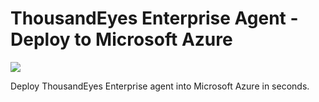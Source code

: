 # ThousandEyes Enterprise Agent - Deploy to Microsoft Azure

<a href="https://portal.azure.com/#create/Microsoft.Template/uri/https%3A%2F%2Fraw.githubusercontent.com%2Fbostjan%2Fte-agent-deploy-azure%2Fmaster%2Fazuredeploy.json" target="_blank">
    <img src="http://azuredeploy.net/deploybutton.png"/>
</a>

Deploy ThousandEyes Enterprise agent into Microsoft Azure in seconds.
